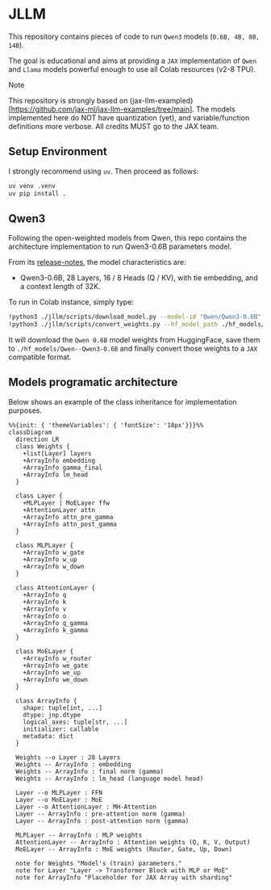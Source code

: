 # JLLM
This repository contains pieces of code to run `Qwen3` models (`0.6B, 4B, 8B, 14B`). 

The goal is educational and aims at providing a `JAX` implementation of `Qwen` and `Llama` models powerful enough to use all Colab resources (v2-8 TPU).

> [!NOTE] 
> This repository is strongly based on (jax-llm-exampled)[https://github.com/jax-ml/jax-llm-examples/tree/main].
> The models implemented here do NOT have quantization (yet), and variable/function definitions more verbose.
> All credits MUST go to the JAX team.

## Setup Environment

I strongly recommend using `uv`. Then proceed as follows:

```bash
uv venv .venv 
uv pip install . 
```


## Qwen3

Following the open-weighted models from Qwen, this repo contains the architecture 
implementation to run Qwen3-0.6B parameters model.

From its [release-notes](https://qwenlm.github.io/blog/qwen3/), the model characteristics are:

* Qwen3-0.6B, 28 Layers, 16 / 8 Heads (Q / KV), with tie embedding, and a context 
length of 32K. 

To run in Colab instance, simply type:
```bash
!python3 ./jllm/scripts/download_model.py --model-id "Qwen/Qwen3-0.6B" --dest-path ./hf_models/ 
!python3 ./jllm/scripts/convert_weights.py --hf_model_path ./hf_models/Qwen--Qwen3-0.6B --jax_model_path ./jax_models/Qwen--Qwen3-0.6B
```

It will download the `Qwen 0.6B` model weights from HuggingFace, save them to `./hf_models/Qwen--Qwen3-0.6B` and finally convert those weights to a `JAX` compatible format.    


## Models programatic architecture

Below shows an example of the class inheritance for implementation purposes. 

```mermaid
%%{init: { 'themeVariables': { 'fontSize': '18px'}}}%%
classDiagram
  direction LR
  class Weights {
    +list[Layer] layers
    +ArrayInfo embedding
    +ArrayInfo gamma_final
    +ArrayInfo lm_head
  }

  class Layer {
    +MLPLayer | MoELayer ffw
    +AttentionLayer attn
    +ArrayInfo attn_pre_gamma
    +ArrayInfo attn_post_gamma
  }

  class MLPLayer {
    +ArrayInfo w_gate
    +ArrayInfo w_up
    +ArrayInfo w_down
  }

  class AttentionLayer {
    +ArrayInfo q
    +ArrayInfo k
    +ArrayInfo v
    +ArrayInfo o
    +ArrayInfo q_gamma
    +ArrayInfo k_gamma
  }

  class MoELayer {
    +ArrayInfo w_router
    +ArrayInfo we_gate
    +ArrayInfo we_up
    +ArrayInfo we_down
  }

  class ArrayInfo {
    shape: tuple[int, ...]
    dtype: jnp.dtype
    logical_axes: tuple[str, ...]
    initializer: callable
    metadata: dict
  }

  Weights --o Layer : 28 Layers
  Weights -- ArrayInfo : embedding
  Weights -- ArrayInfo : final norm (gamma)
  Weights -- ArrayInfo : lm_head (language model head)

  Layer --o MLPLayer : FFN
  Layer --o MoELayer : MoE
  Layer --o AttentionLayer : MH-Attention
  Layer -- ArrayInfo : pre-attention norm (gamma)
  Layer -- ArrayInfo : post-attention norm (gamma)

  MLPLayer -- ArrayInfo : MLP weights
  AttentionLayer -- ArrayInfo : Attention weights (Q, K, V, Output)
  MoELayer -- ArrayInfo : MoE weights (Router, Gate, Up, Down)

  note for Weights "Model's (train) parameters."
  note for Layer "Layer -> Transformer Block with MLP or MoE"
  note for ArrayInfo "Placeholder for JAX Array with sharding"
```